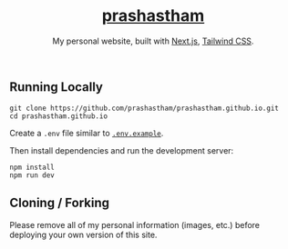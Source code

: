 <div align="center">
    <a href="https://prashastham.githubio.com"><h1 align="center">prashastham</h1></a>

My personal website, built with [Next.js](https://nextjs.org/), [Tailwind CSS](https://tailwindcss.com/).

</div>

<br/>


## Running Locally


```sh-session
git clone https://github.com/prashastham/prashastham.github.io.git
cd prashastham.github.io
```


Create a `.env` file similar to [`.env.example`](https://github.com/prashastham/prashastham.github.io/blob/main/.env.example).

Then install dependencies and run the development server:
```sh-session
npm install
npm run dev
```


## Cloning / Forking

Please remove all of my personal information (images, etc.) before deploying your own version of this site.
